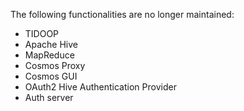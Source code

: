 The following functionalities are no longer maintained:
- TIDOOP
- Apache Hive
- MapReduce
- Cosmos Proxy
- Cosmos GUI
- OAuth2 Hive Authentication Provider
- Auth server

